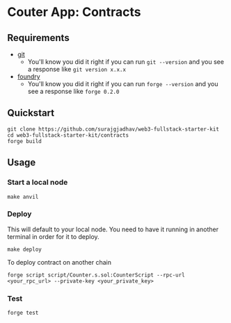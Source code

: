 # Couter App: Contracts

## Requirements

- [git](https://git-scm.com/book/en/v2/Getting-Started-Installing-Git)
  - You'll know you did it right if you can run `git --version` and you see a response like `git version x.x.x`
- [foundry](https://getfoundry.sh/)
  - You'll know you did it right if you can run `forge --version` and you see a response like `forge 0.2.0`

## Quickstart

```
git clone https://github.com/surajgjadhav/web3-fullstack-starter-kit
cd web3-fullstack-starter-kit/contracts
forge build
```

## Usage

### Start a local node

```
make anvil
```

### Deploy

This will default to your local node. You need to have it running in another terminal in order for it to deploy.

```shell
make deploy
```

To deploy contract on another chain

```shell
forge script script/Counter.s.sol:CounterScript --rpc-url <your_rpc_url> --private-key <your_private_key>
```

### Test

```shell
forge test
```

